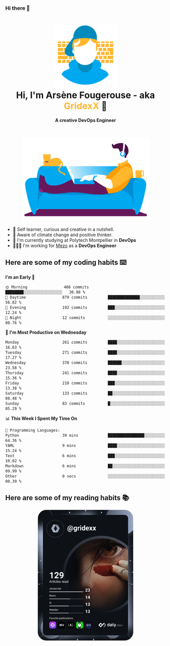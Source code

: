 ### Hi there 👋

<!--
**GridexX/gridexx** is a ✨ _special_ ✨ repository because its `README.md` (this file) appears on your GitHub profile.

Here are some ideas to get you started:

- 🔭 I’m currently working on ...
- 🌱 I’m currently learning ...
- 👯 I’m looking to collaborate on ...
- 🤔 I’m looking for help with ...
- 💬 Ask me about ...
- 📫 How to reach me: ...
- 😄 Pronouns: ...
- ⚡ Fun fact: ...
-->


<!-- Header -->
<h1 align="center">
  <img src="./images/user_profile.png" width="200">
  <br>
  Hi, I'm Arsène Fougerouse - aka <span style="color:#ffb72e">GridexX</span> 👋
</h1>


<p align="center">
  <b>A creative DevOps Engineer </b>
</p>
<br/>
<p align="center">
  <img src="./images/man_couch.png" width="400">
</p>

- 🎨 Self learner, curious and creative in a nutshell. 
- 🌱 Aware of climate change and positive thinker.
- 📕 I'm currently studying at Polytech Montpellier in **DevOps**
- 👨🏻‍💻 I'm working for [Mezo](https://meso-lr.umontpellier.fr/) as a **DevOps Engineer**


## Here are some of my coding habits ⌨️

<!-- Add a section about tech and Ops stack
  Like this one : https://github.com/Xanthus58#-tech-stack
-->
<!--START_SECTION:waka-->
**I'm an Early 🐤** 

```text
🌞 Morning                486 commits         ████████░░░░░░░░░░░░░░░░░   30.98 % 
🌆 Daytime                879 commits         ██████████████░░░░░░░░░░░   56.02 % 
🌃 Evening                192 commits         ███░░░░░░░░░░░░░░░░░░░░░░   12.24 % 
🌙 Night                  12 commits          ░░░░░░░░░░░░░░░░░░░░░░░░░   00.76 % 
```
📅 **I'm Most Productive on Wednesday** 

```text
Monday                   261 commits         ████░░░░░░░░░░░░░░░░░░░░░   16.63 % 
Tuesday                  271 commits         ████░░░░░░░░░░░░░░░░░░░░░   17.27 % 
Wednesday                370 commits         ██████░░░░░░░░░░░░░░░░░░░   23.58 % 
Thursday                 241 commits         ████░░░░░░░░░░░░░░░░░░░░░   15.36 % 
Friday                   210 commits         ███░░░░░░░░░░░░░░░░░░░░░░   13.38 % 
Saturday                 133 commits         ██░░░░░░░░░░░░░░░░░░░░░░░   08.48 % 
Sunday                   83 commits          █░░░░░░░░░░░░░░░░░░░░░░░░   05.29 % 
```


📊 **This Week I Spent My Time On** 

```text
💬 Programming Languages: 
Python                   39 mins             ████████████████░░░░░░░░░   64.36 % 
YAML                     9 mins              ████░░░░░░░░░░░░░░░░░░░░░   15.24 % 
Text                     6 mins              ███░░░░░░░░░░░░░░░░░░░░░░   10.02 % 
Markdown                 6 mins              ██░░░░░░░░░░░░░░░░░░░░░░░   09.99 % 
Other                    0 secs              ░░░░░░░░░░░░░░░░░░░░░░░░░   00.39 % 
```


<!--END_SECTION:waka-->

## Here are some of my reading habits 📚
<div  align="center">
  <img src="./images/devcard.svg" width="300">
</div>
